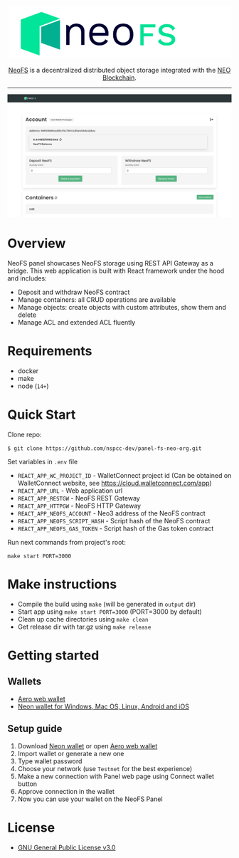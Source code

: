 <p align="center">
<img src="./.github/logo.svg" width="500px" alt="NeoFS">
</p>
<p align="center">
  <a href="https://fs.neo.org">NeoFS</a> is a decentralized distributed object storage integrated with the <a href="https://neo.org">NEO Blockchain</a>.
</p>

---
![Demo](./.github/demo.png)

# Overview

NeoFS panel showcases NeoFS storage using REST API Gateway as a bridge. This web application is built with React framework under the hood and includes:

- Deposit and withdraw NeoFS contract
- Manage containers: all CRUD operations are available
- Manage objects: create objects with custom attributes, show them and delete
- Manage ACL and extended ACL fluently

# Requirements

- docker
- make
- node (`14+`)

# Quick Start
Clone repo:
```
$ git clone https://github.com/nspcc-dev/panel-fs-neo-org.git
```
Set variables in `.env` file
- `REACT_APP_WC_PROJECT_ID` - WalletConnect project id (Can be obtained on WalletConnect website, see https://cloud.walletconnect.com/app)
- `REACT_APP_URL` - Web application url
- `REACT_APP_RESTGW` - NeoFS REST Gateway
- `REACT_APP_HTTPGW` - NeoFS HTTP Gateway
- `REACT_APP_NEOFS_ACCOUNT` - Neo3 address of the NeoFS contract
- `REACT_APP_NEOFS_SCRIPT_HASH` - Script hash of the NeoFS contract
- `REACT_APP_NEOFS_GAS_TOKEN` - Script hash of the Gas token contract

Run next commands from project's root:
```
make start PORT=3000
```

# Make instructions
* Compile the build using `make` (will be generated in `output` dir)
* Start app using `make start PORT=3000` (PORT=3000 by default)
* Clean up cache directories using `make clean`
* Get release dir with tar.gz using `make release`

# Getting started
## Wallets
- [Aero web wallet](https://melanke.github.io/aero-beta/)
- [Neon wallet for Windows, Mac OS, Linux, Android and iOS](https://neon.coz.io/)

## Setup guide
1. Download [Neon wallet](https://neon.coz.io/) or open [Aero web wallet](https://melanke.github.io/aero-beta/)
2. Import wallet or generate a new one
3. Type wallet password
4. Choose your network (use `Testnet` for the best experience)
5. Make a new connection with Panel web page using Connect wallet button
6. Approve connection in the wallet
7. Now you can use your wallet on the NeoFS Panel

# License

- [GNU General Public License v3.0](LICENSE)
